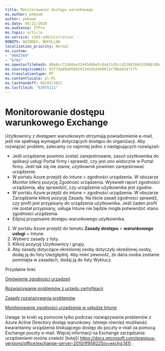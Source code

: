 ```yaml
---
title: Monitorowanie dostępu warunkowego
ms.author: pebaum
author: pebaum
ms.date: 04/21/2020
ms.audience: ITPro
ms.topic: article
ms.service: o365-administration
ROBOTS: NOINDEX, NOFOLLOW
localization_priority: Normal
ms.custom:
- "9003769"
- "6702"
ms.openlocfilehash: 80e8cc72db8ae32445d48e5c8a411d5ccd538626653260b3dbd28a247561e888
ms.sourcegitcommit: b5f7da89a650d2915dc652449623c78be6247175
ms.translationtype: MT
ms.contentlocale: pl-PL
ms.lasthandoff: 08/05/2021
ms.locfileid: "53975111"
---
```

# <a name="monitoring-conditional-access-for-exchange"></a>Monitorowanie dostępu warunkowego Exchange

Użytkownicy z dostępem warunkowym otrzymają powiadomienie e-mail, jeśli nie spełniają wymagań dotyczących dostępu do organizacji. Aby rozwiązać problem, zalecamy co najmniej jedno z następujących rozwiązań:

- Jeśli urządzenie powinno zostać zarejestrowane, zasuń użytkownika do aplikacji usługi Portal firmy i sprawdź, czy jest ono widoczne w Portal firmy. Jeśli tak się nie stanie, użytkownik powinien zarejestrować urządzenie.
- W portalu Azure przejdź do intune > zgodności urządzenia. W obszarze Monitor kliknij pozycję Zgodność urządzenia. Wyświetl raport zgodności urządzenia, aby sprawdzić, czy urządzenie użytkownika jest zgodne.
- W portalu Azure przejdź do intune > zgodności urządzenia. W obszarze Zarządzanie kliknij pozycję Zasady. Na liście zasad zgodności sprawdź, czy profil jest przypisany do urządzenia użytkownika. Jeśli żaden profil nie został przypisany, usługa Intune nie będzie mogła potwierdzić stanu zgodności urządzenia.
- Edytuj przypisanie dostępu warunkowego użytkownika.

1. W portalu Azure przejdź do tematu **Zasady dostępu**  >  **warunkowego usługi**  >  Intune.
2. Wybierz zasady z listy.
3. Kliknij pozycję Użytkownicy i grupy.
4. Aby zasady dotyczące określonej osoby dotyczyły określonej osoby, dodaj ją do listy Uwzględnij. Aby mieć pewność, że dana osoba zostanie pominięta w zasadach, dodaj ją do listy Wyklucz.

Przydatne linki:

[Omówienie zgodności urządzeń](https://docs.microsoft.com/intune/device-compliance-get-started)

[Rozwiązywanie problemów z urzędu certyfikacji](https://docs.microsoft.com/intune/troubleshoot-conditional-access)

[Zasady rozwiązywania problemów](https://docs.microsoft.com/troubleshoot/mem/intune/troubleshoot-policies-in-microsoft-intune)

[Monitorowanie zgodności urządzenia w usłudze Intune](https://docs.microsoft.com/intune/compliance-policy-monitor)

Uwaga: te kroki są pomocne tylko podczas rozwiązywania problemów z Azure Active Directory dostęp warunkowy. Istnieje również możliwość kwarantanny urządzenia blokującego dostęp do poczty e-mail za pomocą Exchange poczty e-mail. Więcej informacji na Exchange zarządzania urządzeniami można znaleźć [tutaj]( https://docs.microsoft.com/previous-versions/office/exchange-server-2010/ff959225(v=exchg.141) .
